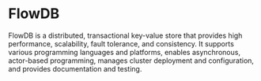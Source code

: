 # FlowDB
FlowDB is a distributed, transactional key-value store that provides high performance, scalability, fault tolerance, and consistency. It supports various programming languages and platforms, enables asynchronous, actor-based programming, manages cluster deployment and configuration, and provides documentation and testing.
